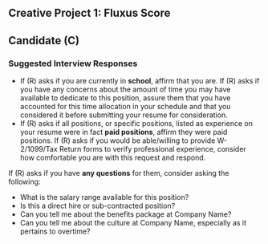 ## Creative Project 1: Fluxus Score

## Candidate (C)

### Suggested Interview Responses

- If (R) asks if you are currently in **school**, affirm that you are. If (R) asks if you have any concerns about the amount of time you may have available to dedicate to this position, assure them that you have accounted for this time allocation in your schedule and that you considered it before submitting your resume for consideration.
- If (R) asks if all positions, or specific positions, listed as experience on your resume were in fact **paid positions**, affirm they were paid positions. If (R) asks if you would be able/willing to provide W-2/1099/Tax Return forms to verify professional experience, consider how comfortable you are with this request and respond.

If (R) asks if you have **any questions** for them, consider asking the following:
  - What is the salary range available for this position?
  - Is this a direct hire or sub-contracted position?
  - Can you tell me about the benefits package at Company Name?
  - Can you tell me about the culture at Company Name, especially as it pertains to overtime?